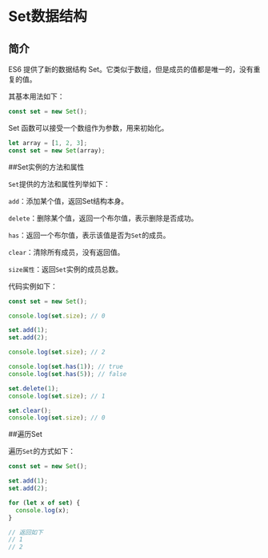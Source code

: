 # Set数据结构



## 简介

ES6 提供了新的数据结构 Set。它类似于数组，但是成员的值都是唯一的，没有重复的值。

其基本用法如下：

```javascript
const set = new Set();
```

Set 函数可以接受一个数组作为参数，用来初始化。

```javascript
let array = [1, 2, 3];
const set = new Set(array);
```



##Set实例的方法和属性

`Set`提供的方法和属性列举如下：

`add`：添加某个值，返回Set结构本身。

`delete`：删除某个值，返回一个布尔值，表示删除是否成功。

`has`：返回一个布尔值，表示该值是否为`Set`的成员。

`clear`：清除所有成员，没有返回值。

`size属性`：返回`Set`实例的成员总数。



代码实例如下：

```javascript
const set = new Set();

console.log(set.size); // 0

set.add(1);        
set.add(2);

console.log(set.size); // 2

console.log(set.has(1)); // true
console.log(set.has(5)); // false

set.delete(1);
console.log(set.size); // 1

set.clear();
console.log(set.size); // 0
```



##遍历Set

遍历`Set`的方式如下：

```javascript
const set = new Set();

set.add(1);        
set.add(2);

for (let x of set) {
  console.log(x);
}

// 返回如下
// 1
// 2
```





